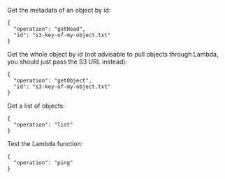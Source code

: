 
Get the metadata of an object by id:

    {
      "operation": "getHead",
      "id": "s3-key-of-my-object.txt"
    }

Get the whole object by id (not advisable to pull objects through Lambda, you should just pass the S3 URL instead):

    {
      "operation": "getObject",
      "id": "s3-key-of-my-object.txt"
    }

Get a list of objects:

    {
      "operation": "list"
    }

Test the Lambda function:

    {
      "operation": "ping"
    }

